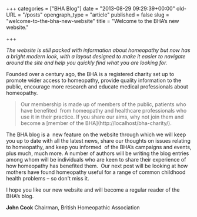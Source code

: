 +++
categories = ["BHA Blog"]
date = "2013-08-29 09:29:39+00:00"
old-URL = "/posts"
opengraph_type = "article"
published = false
slug = "welcome-to-the-bha-new-website"
title = "Welcome to the BHA’s new website."

+++

_The website is still packed with information about homeopathy but now has a bright modern look, with a layout designed to make it easier to navigate around the site and help you quickly find what you are looking for._

Founded over a century ago, the BHA is a registered charity set up to promote wider access to homeopathy, provide quality information to the public, encourage more research and educate medical professionals about homeopathy.

<blockquote>Our membership is made up of members of the public, patients who have benefited  from homeopathy and healthcare professionals who use it in their practice. If you share our aims, why not join them and become a [member of the BHA](http://localhost/bha-charity/).</blockquote>

The BHA blog is a  new feature on the website through which we will keep you up to date with all the latest news, share our thoughts on issues relating to homeopathy, and keep you informed  of the BHA’s campaigns and events, plus much, much more. A number of authors will be writing the blog entries among whom will be individuals who are keen to share their experience of how homeopathy has benefited them.  Our next post will be looking at how mothers have found homeopathy useful for a range of common childhood health problems – so don't miss it.

I hope you like our new website and will become a regular reader of the BHA’s blog.

**John Cook**
Chairman, British Homeopathic Association

